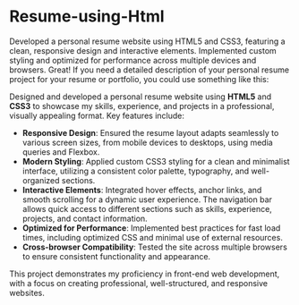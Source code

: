 # Resume-using-Html

Developed a personal resume website using HTML5 and CSS3, featuring a clean, responsive design and interactive elements. Implemented custom styling and optimized for performance across multiple devices and browsers.
Great! If you need a detailed description of your personal resume project for your resume or portfolio, you could use something like this:

 
Designed and developed a personal resume website using **HTML5** and **CSS3** to showcase my skills, experience, and projects in a professional, visually appealing format. Key features include:
- **Responsive Design**: Ensured the resume layout adapts seamlessly to various screen sizes, from mobile devices to desktops, using media queries and Flexbox.
- **Modern Styling**: Applied custom CSS3 styling for a clean and minimalist interface, utilizing a consistent color palette, typography, and well-organized sections.
- **Interactive Elements**: Integrated hover effects, anchor links, and smooth scrolling for a dynamic user experience. The navigation bar allows quick access to different sections such as skills, experience, projects, and contact information.
- **Optimized for Performance**: Implemented best practices for fast load times, including optimized CSS and minimal use of external resources.
- **Cross-browser Compatibility**: Tested the site across multiple browsers to ensure consistent functionality and appearance.

This project demonstrates my proficiency in front-end web development, with a focus on creating professional, well-structured, and responsive websites.
